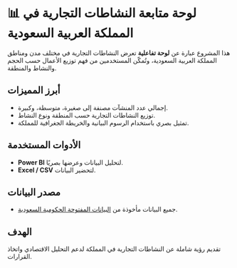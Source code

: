 # 📊 لوحة متابعة النشاطات التجارية في المملكة العربية السعودية

هذا المشروع عبارة عن **لوحة تفاعلية** تعرض النشاطات التجارية في مختلف مدن ومناطق المملكة العربية السعودية، وتُمكّن المستخدمين من فهم توزيع الأعمال حسب الحجم والنشاط والمنطقة.

## أبرز المميزات
- إجمالي عدد المنشآت مصنفة إلى صغيرة، متوسطة، وكبيرة.
- توزيع النشاطات التجارية حسب المنطقة ونوع النشاط.
- تمثيل بصري باستخدام الرسوم البيانية والخريطة الجغرافية للمملكة.

## الأدوات المستخدمة
- **Power BI** لتحليل البيانات وعرضها بصريًا.
- **Excel / CSV** لتحضير البيانات.

## مصدر البيانات
- جميع البيانات مأخوذة من [البيانات المفتوحة الحكومية السعودية](https://www.data.gov.sa/).

## الهدف
تقديم رؤية شاملة عن النشاطات التجارية في المملكة لدعم التحليل الاقتصادي واتخاذ القرارات.
